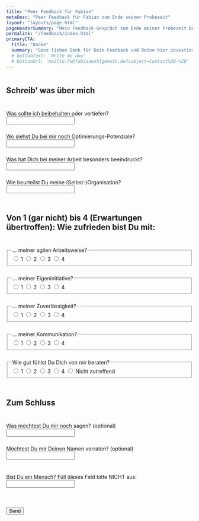 ```yaml
---
title: "Peer Feedback für Fabian"
metaDesc: "Peer Feedback für Fabian zum Ende seiner Probezeit"
layout: "layouts/page.html"
pageHeaderSummary: "Mein Feedback-Gespräch zum Ende meiner Probezeit bei der i22 steht an. Du kannst mich dabei unterstützen, indem Du mir hier Feedback hinterlässt. Ich freue mich auf jede Form von Kritik!"
permalink: "/feedback/index.html"
primaryCTA:
  title: "Danke"
  summary: "Ganz lieben Dank für Dein Feedback und Deine hier investierte Zeit. Das bedeutet mir sehr viel!"
  # buttonText: 'Write me now'
  # buttonUrl: 'mailto:fw@fabianwohlgemuth.de?subject=Contact%20-%20'
---
```


<form name="feedback" method="POST" netlify-honeypot="lecker-honig"  style="display:flex; flex-direction:column; gap:1.5rem;" data-netlify="true">
  <h2>Schreib' was über mich</h2>
  <label>Was sollte ich beibehalten oder vertiefen?
  <input style="display:flex;" type="text" name="good" required /></label>
  <label>Wo siehst Du bei mir noch Optimierungs-Potenziale?
  <input style="display:flex;" type="text" name="bad" required /></label>
  <label>Was hat Dich bei meiner Arbeit besonders beeindruckt?
  <input style="display:flex;" type="text" name="wow" required /></label>
  <label>Wie beurteilst Du meine (Selbst-)Organisation?
  <input style="display:flex;" type="text" name="org" required /></label>
  <h2>Von 1 (gar nicht) bis 4 (Erwartungen übertroffen): Wie zufrieden bist Du mit:</h2>
  <fieldset>
  <legend>... meiner agilen Arbeitsweise?</legend>
  <label><input type="radio" id="rateAgile1"
    name="agile" value="1" required>
  1</label>
  <label><input type="radio" id="rateAgile2"
    name="agile" value="2" required>
  2</label>
  <label><input type="radio" id="rateAgile3"
    name="agile" value="3" required>
  3</label>
  <label><input type="radio" id="rateAgile4"
    name="agile" value="4" required>
  4</label>
  </fieldset>
  <fieldset>
  <legend>... meiner Eigeninitiative?</legend>
  <label><input type="radio" id="rateInitiative1"
    name="initiative" value="1" required>
  1</label>
  <label><input type="radio" id="rateInitiative2"
    name="initiative" value="2" required>
  2</label>
  <label><input type="radio" id="rateInitiative3"
    name="initiative" value="3" required>
  3</label>
  <label><input type="radio" id="rateInitiative4"
    name="initiative" value="4" required>
  4</label>
  </fieldset>
  <fieldset>
  <legend>... meiner Zuverlässigkeit?</legend>
  <label><input type="radio" id="rateReliability1"
    name="reliability" value="1" required>
  1</label>
  <label><input type="radio" id="rateReliability2"
    name="reliability" value="2" required>
  2</label>
  <label><input type="radio" id="rateReliability3"
    name="reliability" value="3" required>
  3</label>
  <label><input type="radio" id="rateReliability4"
    name="reliability" value="4" required>
  4</label>
  </fieldset>
  <fieldset>
  <legend>... meiner Kommunikation?</legend>
  <label><input type="radio" id="rateCommunication1"
    name="communication" value="1" required>
  1</label>
  <label><input type="radio" id="rateCommunication2"
    name="communication" value="2" required>
  2</label>
  <label><input type="radio" id="rateCommunication3"
    name="communication" value="3" required>
  3</label>
  <label><input type="radio" id="rateCommunication4"
    name="communication" value="4" required>
  4</label>
  </fieldset>
  <fieldset>
  <legend>Wie gut fühlst Du Dich von mir beraten?</legend>
  <label><input type="radio" id="rateConsulting1"
    name="consulting" value="1" required>
  1</label>
  <label><input type="radio" id="rateConsulting2"
    name="consulting" value="2" required>
  2</label>
  <label><input type="radio" id="rateConsulting3"
    name="consulting" value="3" required>
  3</label>
  <label><input type="radio" id="rateConsulting4"
    name="consulting" value="4" required>
  4</label>
  <label><input type="radio" id="rateConsultingNotApplicable"
    name="consulting" value="Not Applicable" required>
  Nicht zutreffend</label>  
  </fieldset>
  <h2>Zum Schluss</h2>
  <label>Was möchtest Du mir noch sagen? (optional)
  <input style="display: flex;" type="text" name="say-it" /></label>
  <label>Möchtest Du mir Deinen Namen verraten? (optional)
  <input style="display: flex;" type="text" name="name" /></label>
  <p class="visually-hidden">
  <label>Bist Du ein Mensch? Füll dieses Feld bitte NICHT aus: <input name="lecker-honig" /></label>
  </p>
  <p>
  <button class="button" type="submit">Send</button>
  </p>
</form>
